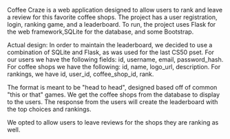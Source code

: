 Coffee Craze is a web application designed to allow users 
to rank and leave a review for this favorite coffee shops. 
The project has a user registration, login, ranking game, 
and a leaderboard. To run, the project uses Flask for the 
web framework,SQLite for the database, and some Bootstrap. 

Actual design:
In order to maintain the leaderboard, we decided to use a
combination of SQLite and Flask, as was used for the last
CS50 pset. For our users we have the following fields: id, 
username, email, password_hash. For coffee shops we have 
the following: id, name, logo_url, description. For rankings,
we have id, user_id, coffee_shop_id, rank. 

The format is meant to be "head to head", designed based off
of common "this or that" games. We get the coffee shops from 
the database to display to the users. The response from the users
will create the leaderboard with the top choices and rankings. 

We opted to allow users to leave reviews for the shops they are
ranking as well. 